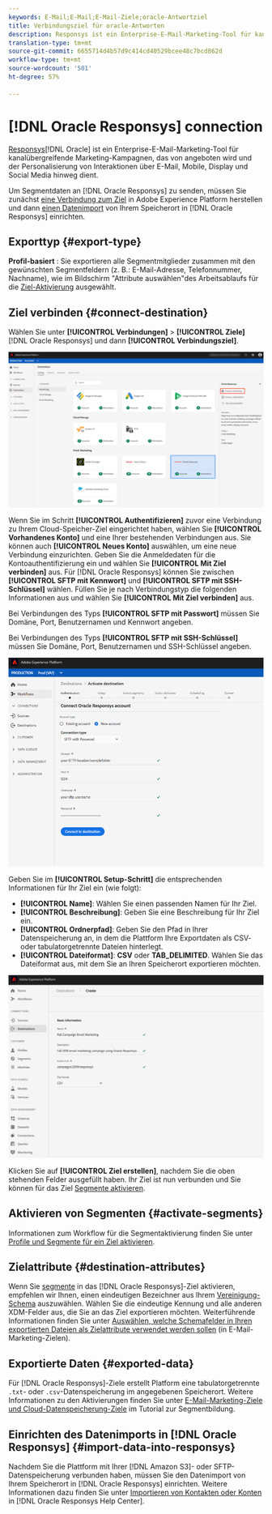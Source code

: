 ```yaml
---
keywords: E-Mail;E-Mail;E-Mail-Ziele;oracle-Antwortziel
title: Verbindungsziel für oracle-Antworten
description: Responsys ist ein Enterprise-E-Mail-Marketing-Tool für kanalübergreifende Marketing-Kampagnen, das von Oracle angeboten wird und der Personalisierung von Interaktionen über E-Mail, Mobile, Display und Social Media hinweg dient.
translation-type: tm+mt
source-git-commit: 6655714d4b57d9c414cd40529bcee48c7bcd862d
workflow-type: tm+mt
source-wordcount: '501'
ht-degree: 57%

---
```



# [!DNL Oracle Responsys] connection

[Responsys](https://www.oracle.com/marketingcloud/products/cross-channel-orchestration/)[!DNL Oracle] ist ein Enterprise-E-Mail-Marketing-Tool für kanalübergreifende Marketing-Kampagnen, das von angeboten wird und der Personalisierung von Interaktionen über E-Mail, Mobile, Display und Social Media hinweg dient.

Um Segmentdaten an [!DNL Oracle Responsys] zu senden, müssen Sie zunächst [eine Verbindung zum Ziel](#connect-destination) in Adobe Experience Platform herstellen und dann [einen Datenimport](#import-data-into-responsys) von Ihrem Speicherort in [!DNL Oracle Responsys] einrichten.

## Exporttyp {#export-type}

**Profil-basiert** : Sie exportieren alle Segmentmitglieder zusammen mit den gewünschten Segmentfeldern (z. B.: E-Mail-Adresse, Telefonnummer, Nachname), wie im Bildschirm &quot;Attribute auswählen&quot;des Arbeitsablaufs für die  [Ziel-Aktivierung](../../ui/activate-destinations.md#select-attributes) ausgewählt.

## Ziel verbinden {#connect-destination}

Wählen Sie unter **[!UICONTROL Verbindungen]** > **[!UICONTROL Ziele]** [!DNL Oracle Responsys] und dann **[!UICONTROL Verbindungsziel]**.

![Mit Responsys verbinden](../../assets/catalog/email-marketing/oracle-responsys/catalog.png)

Wenn Sie im Schritt **[!UICONTROL Authentifizieren]** zuvor eine Verbindung zu Ihrem Cloud-Speicher-Ziel eingerichtet haben, wählen Sie **[!UICONTROL Vorhandenes Konto]** und eine Ihrer bestehenden Verbindungen aus. Sie können auch **[!UICONTROL Neues Konto]** auswählen, um eine neue Verbindung einzurichten. Geben Sie die Anmeldedaten für die Kontoauthentifizierung ein und wählen Sie **[!UICONTROL Mit Ziel verbinden]** aus. Für [!DNL Oracle Responsys] können Sie zwischen **[!UICONTROL SFTP mit Kennwort]** und **[!UICONTROL SFTP mit SSH-Schlüssel]** wählen. Füllen Sie je nach Verbindungstyp die folgenden Informationen aus und wählen Sie **[!UICONTROL Mit Ziel verbinden]** aus.

Bei Verbindungen des Typs **[!UICONTROL SFTP mit Passwort]** müssen Sie Domäne, Port, Benutzernamen und Kennwort angeben.

Bei Verbindungen des Typs **[!UICONTROL SFTP mit SSH-Schlüssel]** müssen Sie Domäne, Port, Benutzernamen und SSH-Schlüssel angeben.

![Responsys-Informationen ausfüllen](../../assets/catalog/email-marketing/oracle-responsys/account-info.png)

Geben Sie im **[!UICONTROL Setup-Schritt]** die entsprechenden Informationen für Ihr Ziel ein (wie folgt):
- **[!UICONTROL Name]**: Wählen Sie einen passenden Namen für Ihr Ziel.
- **[!UICONTROL Beschreibung]**: Geben Sie eine Beschreibung für Ihr Ziel ein.
- **[!UICONTROL Ordnerpfad]**: Geben Sie den Pfad in Ihrer Datenspeicherung an, in dem die Plattform Ihre Exportdaten als CSV- oder tabulatorgetrennte Dateien hinterlegt.
- **[!UICONTROL Dateiformat]**: **CSV** oder **TAB_DELIMITED**. Wählen Sie das Dateiformat aus, mit dem Sie an Ihren Speicherort exportieren möchten.

![Responsys-Basisinformationen](../../assets/catalog/email-marketing/oracle-responsys/basic-information.png)

Klicken Sie auf **[!UICONTROL Ziel erstellen]**, nachdem Sie die oben stehenden Felder ausgefüllt haben. Ihr Ziel ist nun verbunden und Sie können für das Ziel [Segmente aktivieren](../../ui/activate-destinations.md).

## Aktivieren von Segmenten {#activate-segments}

Informationen zum Workflow für die Segmentaktivierung finden Sie unter [Profile und Segmente für ein Ziel aktivieren](../../ui/activate-destinations.md).

## Zielattribute {#destination-attributes}

Wenn Sie [segmente](../../ui/activate-destinations.md) in das [!DNL Oracle Responsys]-Ziel aktivieren, empfehlen wir Ihnen, einen eindeutigen Bezeichner aus Ihrem [Vereinigung-Schema](../../../profile/home.md#profile-fragments-and-union-schemas) auszuwählen. Wählen Sie die eindeutige Kennung und alle anderen XDM-Felder aus, die Sie an das Ziel exportieren möchten. Weiterführende Informationen finden Sie unter [Auswählen, welche Schemafelder in Ihren exportierten Dateien als Zielattribute verwendet werden sollen](./overview.md#destination-attributes) (in E-Mail-Marketing-Zielen).

## Exportierte Daten {#exported-data}

Für [!DNL Oracle Responsys]-Ziele erstellt Platform eine tabulatorgetrennte `.txt`- oder `.csv`-Datenspeicherung im angegebenen Speicherort. Weitere Informationen zu den Aktivierungen finden Sie unter [E-Mail-Marketing-Ziele und Cloud-Datenspeicherung-Ziele](../../ui/activate-destinations.md#esp-and-cloud-storage) im Tutorial zur Segmentbildung.

## Einrichten des Datenimports in [!DNL Oracle Responsys] {#import-data-into-responsys}

Nachdem Sie die Plattform mit Ihrer [!DNL Amazon S3]- oder SFTP-Datenspeicherung verbunden haben, müssen Sie den Datenimport von Ihrem Speicherort in [!DNL Oracle Responsys] einrichten. Weitere Informationen dazu finden Sie unter [Importieren von Kontakten oder Konten](https://docs.oracle.com/cloud/latest/marketingcs_gs/OMCEA/Connect_WizardUpload.htm) in [!DNL Oracle Responsys Help Center].
